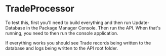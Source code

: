 # TradeProcessor

To test this, first you'll need to build everything and then run Update-Database in the Package Manager Console. Then run the API. When that's running, you need to then run the console application. 

If everything works you should see Trade records being written to the database and logs being written to the API root folder.
